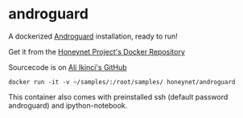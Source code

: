 androguard
==========

A dockerized [Androguard][1] installation, ready to run!

Get it from the [Honeynet Project's Docker Repository][2]

Sourcecode is on [Ali Ikinci's GitHub][3]

    docker run -it -v ~/samples/:/root/samples/ honeynet/androguard

This container also comes with preinstalled ssh (default password androguard) and ipython-notebook.


  [1]: https://github.com/androguard/androguard
  [2]: https://hub.docker.com/r/honeynet/androguard/
  [3]: https://github.com/aikinci/androguard
